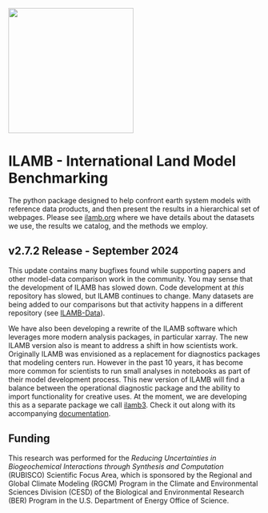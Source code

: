 [<img width=250px src=https://www.ilamb.org/assets/images/RUBISCO1.png>](https://www.bgc-feedbacks.org/)

# ILAMB - International Land Model Benchmarking

The python package designed to help confront earth system models with reference data products, and then present the results in a hierarchical set of webpages. Please see [ilamb.org](https://www.ilamb.org) where we have details about the datasets we use, the results we catalog, and the methods we employ.

## v2.7.2 Release - September 2024

This update contains many bugfixes found while supporting papers and other model-data comparison work in the community. You may sense that the development of ILAMB has slowed down. Code development at *this* repository has slowed, but ILAMB continues to change. Many datasets are being added to our comparisons but that activity happens in a different repository (see [ILAMB-Data](https://github.com/rubisco-sfa/ILAMB-Data)). 

We have also been developing a rewrite of the ILAMB software which leverages more modern analysis packages, in particular xarray. The new ILAMB version also is meant to address a shift in how scientists work. Originally ILAMB was envisioned as a replacement for diagnostics packages that modeling centers run. However in the past 10 years, it has become more common for scientists to run small analyses in notebooks as part of their model development process. This new version of ILAMB will find a balance between the operational diagnostic package and the ability to import functionality for creative uses. At the moment, we are developing this as a separate package we call [ilamb3](https://github.com/rubisco-sfa/ilamb3). Check it out along with its accompanying [documentation](https://ilamb3.readthedocs.io/en/latest/).

## Funding

This research was performed for the *Reducing Uncertainties in
Biogeochemical Interactions through Synthesis and Computation*
(RUBISCO) Scientific Focus Area, which is sponsored by the Regional
and Global Climate Modeling (RGCM) Program in the Climate and
Environmental Sciences Division (CESD) of the Biological and
Environmental Research (BER) Program in the U.S. Department of Energy
Office of Science.
